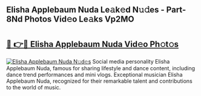 ## Elisha Applebaum Nuda Le𝚊k𝚎d N𝚞𝚍es - Part-8Nd Photos Vid𝚎o Le𝚊ks Vp2MO

# <h2><a href="http://fbfyp1.evod.top/?m=Elisha+Applebaum+Nuda">🔗 👉🔴 Elisha Applebaum Nuda Vid𝚎o Ph𝚘t𝚘s</a></h2>

[![Elisha Applebaum Nuda N𝚞d𝚎s](https://i.imgur.com/8V9OHl7.gif)](http://fbfyp1.evod.top/?m=Elisha+Applebaum+Nuda)
Social media personality Elisha Applebaum Nuda, famous for sharing lifestyle and dance content, including dance trend performances and mini vlogs. Exceptional musician Elisha Applebaum Nuda, recognized for their remarkable talent and contributions to the world of music. 
